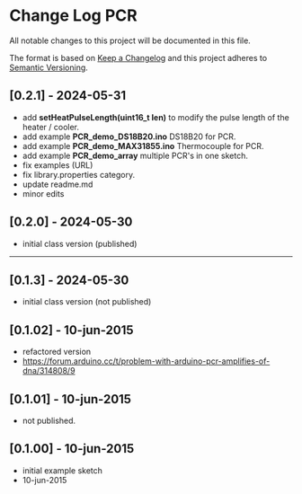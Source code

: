 # Change Log PCR

All notable changes to this project will be documented in this file.

The format is based on [Keep a Changelog](http://keepachangelog.com/)
and this project adheres to [Semantic Versioning](http://semver.org/).


## [0.2.1] - 2024-05-31
- add **setHeatPulseLength(uint16_t len)** to modify the pulse length of the heater / cooler.
- add example **PCR_demo_DS18B20.ino** DS18B20 for PCR.
- add example **PCR_demo_MAX31855.ino** Thermocouple for PCR.
- add example **PCR_demo_array** multiple PCR's in one sketch.
- fix examples (URL)
- fix library.properties category.
- update readme.md
- minor edits


## [0.2.0] - 2024-05-30
- initial class version (published)

----
## [0.1.3] - 2024-05-30
- initial class version (not published)

## [0.1.02] - 10-jun-2015
- refactored version
- https://forum.arduino.cc/t/problem-with-arduino-pcr-amplifies-of-dna/314808/9

## [0.1.01] - 10-jun-2015
- not published.

## [0.1.00] - 10-jun-2015
- initial example sketch
- 10-jun-2015



